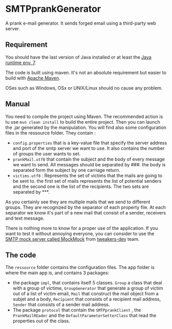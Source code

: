 # SMTPprankGenerator
A prank e-mail generator.
It sends forged email using a third-party web server.
## Requirement
You should have the last version of Java installed or at least the [Java runtime env. 7](https://www.java.com/fr/download/faq/release_dates.xml).

The code is built using maven. It's not an absolute requirement but easier to build with [Apache Maven](https://maven.apache.org/).

OSes such as Windows, OSx or UNIX/Linux should no cause any problem.
## Manual
You need to compile the project using Maven. The recommended action is tu use `mvn clean install` to build the entire project.
Then you can launch the .jar generated by the manipulation.
You will find also some configuration files in the ressource folder.
They contain :
- `config.properties` that is a key-value file that specify the server address and port of the smtp server we want to use. It also contains the number of groups the user wants to set.
- `prankMail.utf8` that contain the subject and the body of every message we want to send. All messages should be separated by \###. the body is separated form the subject by one carriage return.
- `victims.utf8` : Represents the set of victims that the mails are going to be sent to. the first set of mails represents the list of potential senders and the second one is the list of the recipients. The two sets are separated by \***. 

As you certainly see they are multiple mails that we send to different groups. They are recognized by the separator of each property file. At each separator we know it's part of a new mail that consist of a sender, receivers and text message.

There is nothing more to know for a proper use of the application.
If you want to test it without annoying everyone, you can consider to use the [SMTP mock server called MockMock](https://github.com/tweakers-dev/MockMock) from [tweakers-dev](https://github.com/tweakers-dev) team.
## The code
The `ressource` folder contains the configuration files.
The app folder is where the main app is, and contains 3 packages:
- the package `impl`, that contains itself 5 classes. `Group` a class that deal with a group of victime, `GroupGenerator` that generate a group of victim out of a list of victim email, `Mail` that construct the mail object from a subjet and a body, `Recipient` that consists of a recipient mail address, `Sender` that consists of a sender mail address.
- The package `protocol` that contain the `SMTPprankClient` , the `PrankMailREader` and the `DefaultParameterSetterClass` that read the properties out of the class.
